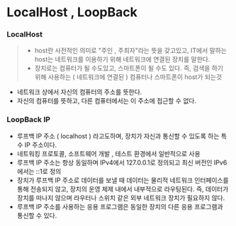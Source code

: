 # LocalHost , LoopBack

### LocalHost
> - host란 사전적인 의미로 "주인 , 주최자"라는 뜻을 갖고있고, IT에서 말하는 host는 네트워크를 이용하기 위해 네트워크에 연결된 장치를 말한다.
> - 장치로는 컴퓨터가 될 수도있고, 스마트폰이 될 수도 있다. 즉, 검색을 하기 위해 사용하는 ( 네트워크에 연결된 ) 컴퓨터나 스마트폰이 host가 되는것

- 네트워크 상에서 자신의 컴퓨터의 주소를 뜻한다.
- 자신의 컴퓨터를 뜻하고, 다른 컴퓨터에서는 이 주소에 접근할 수 없다.


### LoopBack IP
- 루프백 IP 주소 ( localhost ) 라고도하며, 장치가 자신과 통신할 수 있도록 하는 특수 IP 주소이다.
- 네트워킹 프로토콜, 소프트웨어 개발 , 테스트 환경에서 일반적으로 사용
- 루프백 IP 주소는 항상 동일하며 IPv4에서 127.0.0.1로 정의되고 최신 버전인 IPv6에서는 ::1로 정의
- 장치가 루프백 IP 주소로 데이터를 보낼 때 데이터는 물리적 네트워크 인터페이스를 통해 전송되지 않고,
장치의 운영 체제 내에서 내부적으로 라우팅된다. 즉, 데이터가 장치를 떠나지 않으며 라우터나 스위치 같은 외부 네트워크 장치가 필요하지 않다.
- 루프백 IP 주소를 사용하는 응용 프로그램은 동일한 장치의 다른 응용 프로그램과 통신할 수 있다.